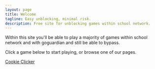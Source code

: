 ```yaml
---
layout: page
title: Welcome
tagline: Easy unblocking, minimal risk.
description: Free site for unblocking games within school network.
---
```

Within this site you'll be able to play a majority of games
within school network and with goguardian and still be able to bypass.

Click a game below to start playing, or browse one of our pages.

[Cookie Clicker](games/cookie-clicker)
